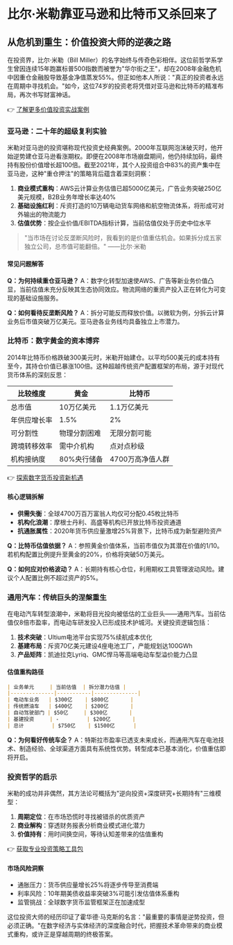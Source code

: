 # 比尔·米勒靠亚马逊和比特币又杀回来了

## 从危机到重生：价值投资大师的逆袭之路

在投资界，比尔·米勒（Bill Miller）的名字始终与传奇色彩相伴。这位前哲学系学生曾因连续15年跑赢标普500指数而被誉为"华尔街之王"，却在2008年金融危机中因重仓金融股导致基金净值蒸发55%。但正如他本人所说："真正的投资者永远在周期中寻找机会。"如今，这位74岁的投资老将凭借对亚马逊和比特币的精准布局，再次书写财富神话。

👉 [了解更多价值投资实战案例](https://bit.ly/okx_welcome)

### 亚马逊：二十年的超级复利实验

米勒对亚马逊的投资堪称现代投资史经典案例。2000年互联网泡沫破灭时，他开始逆势建仓亚马逊看涨期权。即便在2008年市场崩盘期间，他仍持续加码，最终持有股份价值增长超100倍。截至2021年，其个人投资组合中83%的资产集中在亚马逊，这种"重仓押注"的策略背后蕴含着深刻洞察：

1. **商业模式重构**：AWS云计算业务估值已超5000亿美元，广告业务突破250亿美元规模，B2B业务年增长率达40%
2. **基础设施红利**：斥资打造的10万辆电动货车网络和航空物流体系，将形成可对外输出的物流能力
3. **估值优势**：按企业价值/EBITDA指标计算，当前估值仅处于历史中位水平

> "当市场在讨论反垄断风险时，我看到的是价值重估机会。如果拆分成五家独立公司，总市值可能翻倍。" ——比尔·米勒

#### 常见问题解答
**Q：为何持续重仓亚马逊？**
A：数字化转型加速使AWS、广告等新业务价值凸显，当前估值未充分反映其生态协同效应。物流网络的重资产投入正在转化为可变现的基础设施服务。

**Q：如何看待反垄断风险？**
A：拆分可能反而释放价值。以微软为例，分拆云计算业务后市值突破万亿美元。亚马逊各业务线均具备独立上市潜力。

### 比特币：数字黄金的资本博弈

2014年比特币价格跌破300美元时，米勒开始建仓。以平均500美元的成本持有至今，其持仓价值已暴涨100倍。这种超越传统资产配置框架的布局，源于对现代货币体系的深刻反思：

| 比较维度       | 黄金          | 比特币        |
|----------------|---------------|---------------|
| 总市值         | 10万亿美元    | 1.1万亿美元   |
| 年供应增长率   | 1.5%          | 2%            |
| 可分割性       | 物理分割困难  | 无限分割可能  |
| 跨境转移效率   | 需中介机构    | 点对点秒级    |
| 机构接纳度     | 80%央行储备   | 4700万高净值人群|

👉 [探索数字货币投资新机遇](https://bit.ly/okx_welcome)

#### 核心逻辑拆解
- **供需失衡**：全球4700万百万富翁人均仅可分配0.45枚比特币
- **机构化浪潮**：摩根士丹利、高盛等机构已开放比特币投资通道
- **抗通胀属性**：2020年货币供应量激增25%背景下，比特币成为新型避险资产

**Q：比特币估值依据？**
A：参照黄金价值体系，当前市值仅为其潜在价值的1/10。若机构配置比例提升至黄金的20%，价格将突破50万美元。

**Q：如何应对价格波动？**
A：长期持有核心仓位，利用期权工具管理波动风险。建议个人配置比例不超过资产的5%。

### 通用汽车：传统巨头的涅槃重生

在电动汽车转型浪潮中，米勒将目光投向被低估的工业巨头——通用汽车。当前估值仅8倍市盈率，而电动车研发投入已形成技术护城河。关键投资逻辑包括：

1. **技术突破**：Ultium电池平台实现75%续航成本优化
2. **基建布局**：斥资70亿美元建设4座电池工厂，产能规划达100GWh
3. **产品矩阵**：凯迪拉克Lyriq、GMC悍马等高端电动车型溢价能力凸显

#### 估值重构路径
```markdown
| 业务单元     | 当前估值  | 拆分潜力估值 |
|--------------|-----------|--------------|
| 电动车业务   | $300亿    | $800亿       |
| 传统燃油车   | $400亿    | $200亿       |
| 自动驾驶部门 | $50亿     | $300亿       |
| 基建投资     | -         | $200亿       |
| 总计         | $750亿    | $1500亿      |
```

**Q：为何看好传统车企？**
A：特斯拉市盈率已透支未来成长，而通用汽车在电池技术、制造经验、全球渠道方面具有系统性优势。转型成本已基本消化，价值重估即将开启。

### 投资哲学的启示

米勒的成功并非偶然，其方法论可概括为"逆向投资+深度研究+长期持有"三维模型：
1. **周期定位**：在市场恐慌时寻找被错杀的优质资产
2. **商业解构**：穿透财务报表分析商业模式进化潜力
3. **价值持有**：用时间换空间，等待认知差带来的估值重构

👉 [获取专业投资策略工具包](https://bit.ly/okx_welcome)

#### 市场风险洞察
- 通胀压力：货币供应量增长25%将逐步传导至消费端
- 利率风险：10年期美债收益率突破3%可能引发估值体系重构
- 监管挑战：全球数字货币监管框架正在加速成型

这位投资大师的经历印证了霍华德·马克斯的名言："最重要的事情是逆势投资，但必须正确。"在数字经济与实体经济的深度融合时代，把握技术革命带来的商业模式重构，或许正是穿越周期的终极答案。